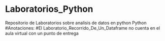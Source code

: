 # Laboratorios_Python
Repositorio de Laboratorios sobre analisis de datos en python Python
#Anotaciones:
#El Laboratorio_Recorrido_De_Un_Dataframe no cuenta en el aula virtual con un punto de entrega
